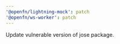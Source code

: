 ```yaml
---
'@openfn/lightning-mock': patch
'@openfn/ws-worker': patch
---
```


Update vulnerable version of jose package.
